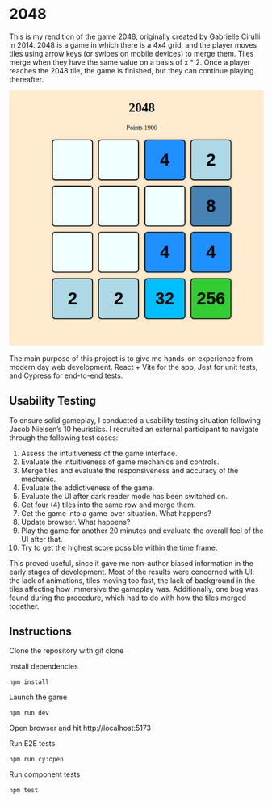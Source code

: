 # 2048

This is my rendition of the game 2048, originally created by Gabrielle Cirulli in 2014. 2048 is a game in which there is a 4x4 grid, and the player moves tiles using arrow keys (or swipes on mobile devices) to merge them. Tiles merge when they have the same value on a basis of x * 2. Once a player reaches the 2048 tile, the game is finished, but they can continue playing thereafter.

![Screencap of the game](/2048-screencap.png)

The main purpose of this project is to give me hands-on experience from modern day web development. React + Vite for the app, Jest for unit tests, and Cypress for end-to-end tests. 

## Usability Testing

To ensure solid gameplay, I conducted a usability testing situation following Jacob Nielsen’s 10 heuristics. I recruited an external participant to navigate through the following test cases:

1. Assess the intuitiveness of the game interface.
2. Evaluate the intuitiveness of game mechanics and controls.
3. Merge tiles and evaluate the responsiveness and accuracy of the mechanic.
4. Evaluate the addictiveness of the game.
5. Evaluate the UI after dark reader mode has been switched on.
6. Get four (4) tiles into the same row and merge them.
7. Get the game into a game-over situation. What happens?
8. Update browser. What happens?
9. Play the game for another 20 minutes and evaluate the overall feel of the UI
after that.
10. Try to get the highest score possible within the time frame.

This proved useful, since it gave me non-author biased information in the early stages of development. Most of the results were concerned with UI: the lack of animations, tiles moving too fast, the lack of background in the tiles affecting how immersive the gameplay was. Additionally, one bug was found during the procedure, which had to do with how the tiles merged together.

## Instructions

Clone the repository with git clone

Install dependencies

```
npm install
```

Launch the game

```
npm run dev
```

Open browser and hit http://localhost:5173

Run E2E tests

```
npm run cy:open
```

Run component tests

```
npm test
```
